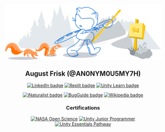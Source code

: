 <div id="header" align="center">

![Octocat on a nature trail](.github/images/git-header.svg)
## August Frisk (@AN0NYM0U5MY7H)

<!---------------------------------------------------------------------
- Profile Badges
----------------------------------------------------------------------->

[![LinkedIn badge](https://img.shields.io/badge/LinkedIn-0A66C2?logo=linkedin&logoColor=white&style=for-the-badge)](https://www.linkedin.com/in/august-frisk/)
[![Replit badge](https://img.shields.io/badge/Replit-F26206?logo=replit&logoColor=white&style=for-the-badge)](https://replit.com/@4N0NYM0U5MY7H)
[![Unity Learn badge](https://img.shields.io/badge/Unity_Learn-black?logo=unity&logoColor=white&style=for-the-badge)](https://learn.unity.com/u/604ba327edbc2a0021432996?tab=profile)

[![iNaturalist badge](https://img.shields.io/badge/iNaturalist-74AC00?style=flat-square&logo=data:image/png;base64,iVBORw0KGgoAAAANSUhEUgAAABAAAAAQCAYAAAAf8/9hAAAA8klEQVQ4T2NkoBAw4tL/HwgYgYCQ+XgNAGn+++/XVxZmdh5cBjG++nTTVpRX7RBMwe+/36axsXBng/ggV4DoL79ebuRllwjAZgjcBTDFyIpAXoCJ4/IOiheINQRZHV4XwFzz/sdjO0EO2UM/fr+fwcEqmAETB7kKxQW//37/wcLEwY7Nr9//fpzGycyfhe5FjFj49efbd1ZmTg5C0ffk4+k0WQGz2RgGYAsHrKEPdT3WdECMITDvE0xpyOkBOfDgbEJ+xRW1RBmArvnn3y/TOFh4wakUpwHf/79Q5GAQv4es6Mevd6c42YXN8SZlQl7BJQ8ASa9sDUq4ciMAAAAASUVORK5CYII=)](https://www.inaturalist.org/people/obad-hai)
[![BugGuide badge](https://img.shields.io/badge/BugGuide-red?style=flat-square&logo=data:image/png;base64,iVBORw0KGgoAAAANSUhEUgAAABAAAAAQCAYAAAAf8/9hAAAAgElEQVQ4T61TQQ7AIAibj/Fd+9rexWcmkECYaWQJcDGRUkqVcR3i5RgcJ4wnBWxAK4oEKC94yG6F+4mUfAhiFwgG4ygBET1zzvs0q8rl2H1Rgqxz9Maw5pMyZp0Rgd9VCERFSUGZwP/B3zGiYjex5RnN0UwJ2ou+r9y6THGkbJ0Xl3KACTitBiEAAAAASUVORK5CYII=)](https://bugguide.net/user/view/149082)
[![Wikipedia badge](https://img.shields.io/badge/Wikipedia-006699?style=flat-square&logo=wikipedia)](https://en.wikipedia.org/wiki/Special:Contributions/Parasiticfrisk)

### Certifications
<!--START_SECTION:badges-->
[![NASA Open Science](https://images.credly.com/size/110x110/images/d64b24d8-66f3-435a-bc76-2d70c26b0d67/image.png)](http://www.credly.com/badges/b12d3a3a-f09e-441e-a669-c66c0c3a0fa3 "NASA Open Science")
[![Unity Junior Programmer](https://images.credly.com/size/110x110/images/03d1c2f6-6182-49bd-b5af-2ef6d28b5383/image.png)](http://www.credly.com/badges/ff513f13-1edb-4a6a-ba6a-3ea65747c2ec "Unity Junior Programmer")
[![Unity Essentials Pathway](https://images.credly.com/size/110x110/images/2ebece18-451f-4f69-868a-9b5edac57567/image.png)](http://www.credly.com/badges/40f6d993-c1dd-4d12-aee2-7f0ad937a43e "Unity Essentials Pathway")
<!--END_SECTION:badges-->

</div>
